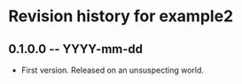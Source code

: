 # Revision history for example2

## 0.1.0.0 -- YYYY-mm-dd

* First version. Released on an unsuspecting world.
